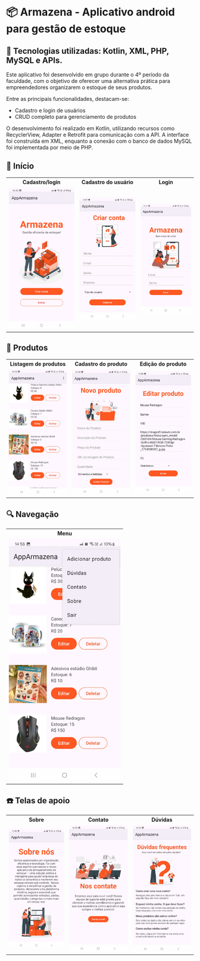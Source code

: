 # 📦 Armazena - Aplicativo android para gestão de estoque
## 🚀 Tecnologias utilizadas: Kotlin, XML, PHP, MySQL e APIs.

Este aplicativo foi desenvolvido em grupo durante o 4º período da faculdade, com o objetivo de oferecer uma alternativa prática para empreendedores organizarem o estoque de seus produtos.

Entre as principais funcionalidades, destacam-se:
- Cadastro e login de usuários
- CRUD completo para gerenciamento de produtos

O desenvolvimento foi realizado em Kotlin, utilizando recursos como RecyclerView, Adapter e Retrofit para comunicação com a API. A interface foi construída em XML, enquanto a conexão com o banco de dados MySQL foi implementada por meio de PHP.

## 📝 Início

<table>
  <tr>
    <th>Cadastro/login</th>
    <th>Cadastro do usuário</th>
    <th>Login</th>
  </tr>
  <tr>
    <td><img src="https://github.com/LeticiaOk/armazena-mobile/blob/leticia/prints/inicio.jpg" width="300"></td>
    <td><img src="https://github.com/LeticiaOk/armazena-mobile/blob/leticia/prints/cadastro.jpg" width="300"></td>
    <td><img src="https://github.com/LeticiaOk/armazena-mobile/blob/leticia/prints/login.jpg" width="300"></td>
  </tr>
</table>
  
## 🧸 Produtos

<table>
  <tr>
    <th>Listagem de produtos</th>
    <th>Cadastro do produto</th>
    <th>Edição do produto</th>
  </tr>
  <tr>
    <td><img src="https://github.com/LeticiaOk/armazena-mobile/blob/leticia/prints/produtos.jpg" width="300"></td>
    <td><img src="https://github.com/LeticiaOk/armazena-mobile/blob/leticia/prints/produto-cadastro.jpg" width="300"></td>
    <td><img src="https://github.com/LeticiaOk/armazena-mobile/blob/leticia/prints/produto-editar.jpg" width="300"></td>
  </tr>
</table>

## 🔍 Navegação

<table>
  <tr>
    <th>Menu</th>
  </tr>
  <tr>
    <td><img src="https://github.com/LeticiaOk/armazena-mobile/blob/leticia/prints/menu.jpg" width="300"></td>
  </tr>
</table>

## ☎️ Telas de apoio

<table>
  <tr>
    <th>Sobre</th>
    <th>Contato</th>
    <th>Dúvidas</th>
  </tr>
  <tr>
    <td><img src="https://github.com/LeticiaOk/armazena-mobile/blob/leticia/prints/sobre.jpg" width="300"></td>
    <td><img src="https://github.com/LeticiaOk/armazena-mobile/blob/leticia/prints/contato.jpg" width="300"></td>
    <td><img src="https://github.com/LeticiaOk/armazena-mobile/blob/leticia/prints/duvidas.jpg" width="300"></td>
  </tr>
</table>

